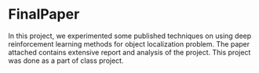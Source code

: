 # FinalPaper
In this project, we experimented some published techniques on using deep reinforcement learning methods for object localization problem. The paper attached contains extensive report and analysis of the project. This project was done as a part of class project.
